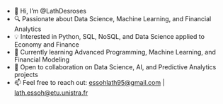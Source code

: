 - 👋 Hi, I’m @LathDesroses
- 🔍 Passionate about Data Science, Machine Learning, and Financial Analytics
- 💡 Interested in Python, SQL, NoSQL, and Data Science applied to Economy and Finance
- 🚀 Currently learning Advanced Programming, Machine Learning, and Financial Modeling
- 🤝 Open to collaboration on Data Science, AI, and Predictive Analytics projects
- 📫 Feel free to reach out: essohlath95@gmail.com | lath.essoh@etu.unistra.fr
